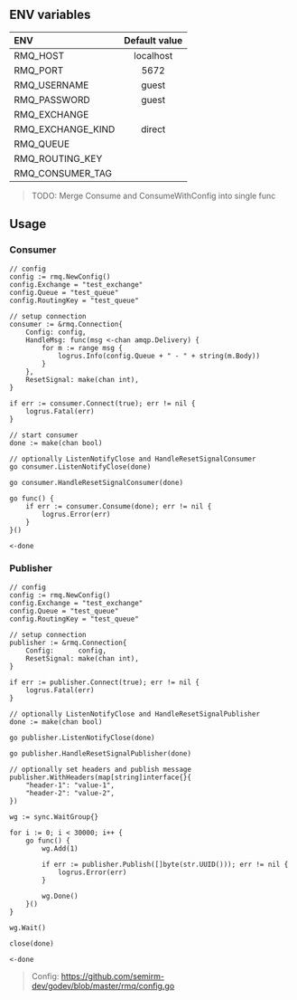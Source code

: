 ## ENV variables

| ENV                | Default value |
|:-------------------|:-------------:|
| RMQ_HOST           | localhost     |
| RMQ_PORT           | 5672          |
| RMQ_USERNAME       | guest         |
| RMQ_PASSWORD       | guest         |
| RMQ_EXCHANGE       |               |
| RMQ_EXCHANGE_KIND  | direct        |
| RMQ_QUEUE          |               |
| RMQ_ROUTING_KEY    |               |
| RMQ_CONSUMER_TAG   |               |

> TODO: Merge Consume and ConsumeWithConfig into single func

## Usage

### Consumer

```
// config
config := rmq.NewConfig()
config.Exchange = "test_exchange"
config.Queue = "test_queue"
config.RoutingKey = "test_queue"

// setup connection
consumer := &rmq.Connection{
	Config: config,
	HandleMsg: func(msg <-chan amqp.Delivery) {
		for m := range msg {
			logrus.Info(config.Queue + " - " + string(m.Body))
		}
	},
	ResetSignal: make(chan int),
}

if err := consumer.Connect(true); err != nil {
	logrus.Fatal(err)
}

// start consumer
done := make(chan bool)

// optionally ListenNotifyClose and HandleResetSignalConsumer
go consumer.ListenNotifyClose(done)

go consumer.HandleResetSignalConsumer(done)

go func() {
	if err := consumer.Consume(done); err != nil {
		logrus.Error(err)
	}
}()

<-done
```


### Publisher

```
// config
config := rmq.NewConfig()
config.Exchange = "test_exchange"
config.Queue = "test_queue"
config.RoutingKey = "test_queue"

// setup connection
publisher := &rmq.Connection{
	Config:      config,
	ResetSignal: make(chan int),
}

if err := publisher.Connect(true); err != nil {
	logrus.Fatal(err)
}

// optionally ListenNotifyClose and HandleResetSignalPublisher
done := make(chan bool)

go publisher.ListenNotifyClose(done)

go publisher.HandleResetSignalPublisher(done)

// optionally set headers and publish message
publisher.WithHeaders(map[string]interface{}{
	"header-1": "value-1",
	"header-2": "value-2",
})

wg := sync.WaitGroup{}

for i := 0; i < 30000; i++ {
    go func() {
        wg.Add(1)

        if err := publisher.Publish([]byte(str.UUID())); err != nil {
            logrus.Error(err)
        }

        wg.Done()
    }()
}

wg.Wait()

close(done)

<-done
```

> Config: https://github.com/semirm-dev/godev/blob/master/rmq/config.go
